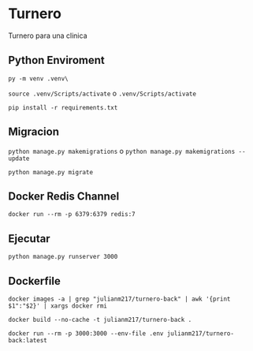 # Turnero

Turnero para una clinica

## Python Enviroment

```py -m venv .venv\```

```source .venv/Scripts/activate``` o ```.venv/Scripts/activate```

```pip install -r requirements.txt ```

## Migracion

```python manage.py makemigrations``` o ```python manage.py makemigrations --update```

```python manage.py migrate```

## Docker Redis Channel

```docker run --rm -p 6379:6379 redis:7```

## Ejecutar

```python manage.py runserver 3000```

## Dockerfile

```docker images -a | grep "julianm217/turnero-back" | awk '{print $1":"$2}' | xargs docker rmi ```

```docker build --no-cache -t julianm217/turnero-back .```

```docker run --rm -p 3000:3000 --env-file .env julianm217/turnero-back:latest```